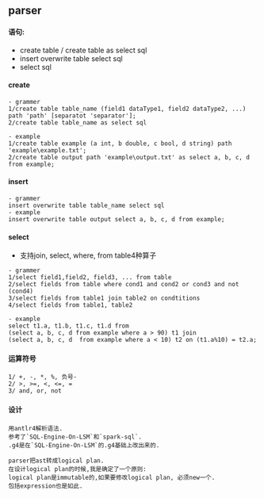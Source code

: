 ## parser

#### 语句:
- create table / create table as select sql
- insert overwrite table select sql
- select sql

#### create
```
- grammer
1/create table table_name (field1 dataType1, field2 dataType2, ...) path 'path' [separatot 'separator'];
2/create table table_name as select sql

- example
1/create table example (a int, b double, c bool, d string) path 'example\example.txt';
2/create table output path 'example\output.txt' as select a, b, c, d from example;
```

#### insert
```
- grammer
insert overwrite table table_name select sql
- example
insert overwrite table output select a, b, c, d from example;
```

#### select
- 支持join, select, where, from table4种算子
```
- grammer
1/select field1,field2, field3, ... from table
2/select fields from table where cond1 and cond2 or cond3 and not (cond4)
3/select fields from table1 join table2 on condtitions
4/select fields from table1, table2

- example
select t1.a, t1.b, t1.c, t1.d from 
(select a, b, c, d from example where a > 90) t1 join 
(select a, b, c, d  from example where a < 10) t2 on (t1.a%10) = t2.a;
```

#### 运算符号
```
1/ +, -, *, %, 负号-
2/ >, >=, <, <=, =
3/ and, or, not
```

#### 设计
```
用antlr4解析语法.
参考了`SQL-Engine-On-LSM`和`spark-sql`.
.g4是在`SQL-Engine-On-LSM`的.g4基础上改出来的.

parser把ast转成logical plan.
在设计logical plan的时候,我是确定了一个原则: 
logical plan是immutable的,如果要修改logical plan, 必须new一个.
包括expression也是如此.
```
